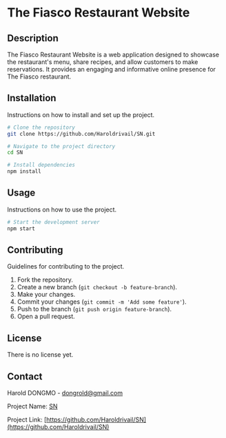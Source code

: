 # The Fiasco Restaurant Website

## Description
The Fiasco Restaurant Website is a web application designed to showcase the restaurant's menu, share recipes, and allow customers to make reservations. It provides an engaging and informative online presence for The Fiasco restaurant.

## Installation
Instructions on how to install and set up the project.

```bash
# Clone the repository
git clone https://github.com/Haroldrivail/SN.git

# Navigate to the project directory
cd SN

# Install dependencies
npm install
```

## Usage
Instructions on how to use the project.

```bash
# Start the development server
npm start
```

## Contributing
Guidelines for contributing to the project.

1. Fork the repository.
2. Create a new branch (`git checkout -b feature-branch`).
3. Make your changes.
4. Commit your changes (`git commit -m 'Add some feature'`).
5. Push to the branch (`git push origin feature-branch`).
6. Open a pull request.

## License
There is no license yet.

## Contact
Harold DONGMO - [dongrold@gmail.com](mailto:dongrold@gmail.com)

Project Name: [SN](https://github.com/Haroldrivail/SN)

Project Link: [https://github.com/Haroldrivail/SN](https://github.com/Haroldrivail/SN)